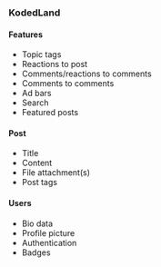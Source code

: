 ### KodedLand

#### Features
- Topic tags
- Reactions to post
- Comments/reactions to comments
- Comments to comments
- Ad bars
- Search
- Featured posts

#### Post
- Title
- Content
- File attachment(s)
- Post tags

#### Users
- Bio data
- Profile picture
- Authentication
- Badges
